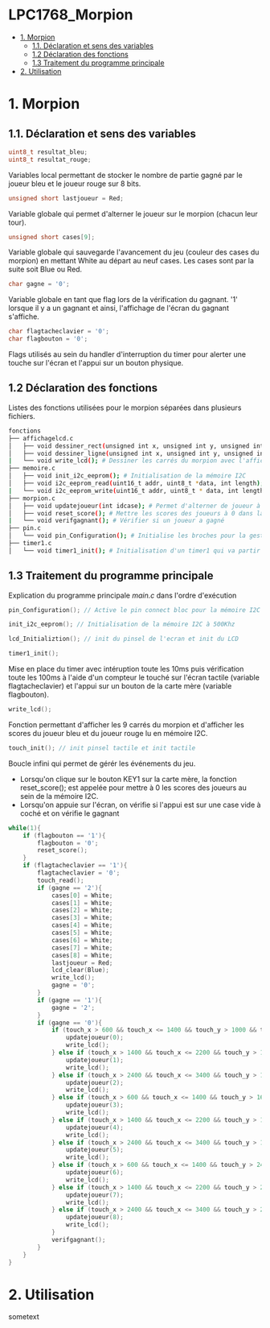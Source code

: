 # LPC1768_Morpion

* [1. Morpion](#morpion)
    * [1.1. Déclaration et sens des variables](#variables)
    * [1.2 Déclaration des fonctions](#fonctions)
    * [1.3 Traitement du programme principale](#traitement)
* [2. Utilisation](#Utilisation)

<a name="morpion"></a>
# 1. Morpion

<a name="variables"></a>
## 1.1. Déclaration et sens des variables

```c
uint8_t resultat_bleu;
uint8_t resultat_rouge;
```

Variables local permettant de stocker le nombre de partie gagné par le joueur bleu et le joueur rouge sur 8 bits.

```c
unsigned short lastjoueur = Red;
```
Variable globale qui permet d'alterner le joueur sur le morpion (chacun leur tour).

```c
unsigned short cases[9];
```
Variable globale qui sauvegarde l'avancement du jeu (couleur des cases du morpion) en mettant White au départ au neuf cases. Les cases sont par la suite soit Blue ou Red.

```c
char gagne = '0';
```
Variable globale en tant que flag lors de la vérification du gagnant. '1' lorsque il y a un gagnant et ainsi, l'affichage de l'écran du gagnant s'affiche.

```c
char flagtacheclavier = '0';
char flagbouton = '0';
``` 
Flags utilisés au sein du handler d'interruption du timer pour alerter une touche sur l'écran et l'appui sur un bouton physique.

<a name="fonctions"></a>
## 1.2 Déclaration des fonctions

Listes des fonctions utilisées pour le morpion séparées dans plusieurs fichiers.

```bash
fonctions
├── affichagelcd.c
│   ├── void dessiner_rect(unsigned int x, unsigned int y, unsigned int lng, unsigned int lrg, unsigned int e, unsigned short plein, unsigned short e_color, unsigned short bg_color); # Dessiner un rectange avec un fond et une bordure
│   ├── void dessiner_ligne(unsigned int x, unsigned int y, unsigned int l,unsigned int e, char orientation, unsigned short color); # Dessiner une ligne
|   └── void write_lcd(); # Dessiner les carrés du morpion avec l'affichage des scores lu en mémoire
├── memoire.c
│   ├── void init_i2c_eeprom(); # Initialisation de la mémoire I2C
│   ├── void i2c_eeprom_read(uint16_t addr, uint8_t *data, int length); # Lecture dans la mémoire I2C
|   └── void i2c_eeprom_write(uint16_t addr, uint8_t * data, int length); # Ecriture dans la mémoire I2C
├── morpion.c
│   ├── void updatejoueur(int idcase); # Permet d'alterner de joueur à chaque tour
│   ├── void reset_score(); # Mettre les scores des joueurs à 0 dans la mémoire I2C
|   └── void verifgagnant(); # Vérifier si un joueur a gagné
├── pin.c
│   └── void pin_Configuration(); # Initialise les broches pour la gestion de la mémoire par l'I2C0 et le bouton poussoir KEY1
├── timer1.c
│   └── void timer1_init(); # Initialisation d'un timer1 qui va partir en interruption toute les 10ms avec une précision de 500us
```

<a name="traitement"></a>
## 1.3 Traitement du programme principale

Explication du programme principale *main.c* dans l'ordre d'exécution

```c
pin_Configuration(); // Active le pin connect bloc pour la mémoire I2C et initialisation du GPIO
```

```c
init_i2c_eeprom(); // Initialisation de la mémoire I2C à 500Khz
```

```c
lcd_Initializtion(); // init du pinsel de l'ecran et init du LCD
```

```c
timer1_init();
```
Mise en place du timer avec intéruption toute les 10ms puis vérification toute les 100ms à l'aide d'un compteur le touché sur l'écran tactile (variable flagtacheclavier) et l'appui sur un bouton de la carte mère (variable flagbouton).

```c
write_lcd();
```
Fonction permettant d'afficher les 9 carrés du morpion et d'afficher les scores du joueur bleu et du joueur rouge lu en mémoire I2C.

```c
touch_init(); // init pinsel tactile et init tactile
```

Boucle infini qui permet de gérér les événements du jeu. 
* Lorsqu'on clique sur le bouton KEY1 sur la carte mère, la fonction reset_score(); est appelée pour mettre à 0 les scores des joueurs au sein de la mémoire I2C.
* Lorsqu'on appuie sur l'écran, on vérifie si l'appui est sur une case vide à coché et on vérifie le gagnant

```c
while(1){
    if (flagbouton == '1'){
        flagbouton = '0';
        reset_score();
    }
    if (flagtacheclavier == '1'){
        flagtacheclavier = '0';
        touch_read();
        if (gagne == '2'){
            cases[0] = White;
            cases[1] = White;
            cases[2] = White;
            cases[3] = White;
            cases[4] = White;
            cases[5] = White;
            cases[6] = White;
            cases[7] = White;
            cases[8] = White;
            lastjoueur = Red;
            lcd_clear(Blue);
            write_lcd();
            gagne = '0';
        }
        if (gagne == '1'){
            gagne = '2';
        }
        if (gagne == '0'){
            if (touch_x > 600 && touch_x <= 1400 && touch_y > 1000 && touch_y <= 1600){ // carre1
                updatejoueur(0);
                write_lcd();
            } else if (touch_x > 1400 && touch_x <= 2200 && touch_y > 1000 && touch_y <= 1600){ // carre2
                updatejoueur(1);
                write_lcd();
            } else if (touch_x > 2400 && touch_x <= 3400 && touch_y > 1000 && touch_y <= 1600){ // carre3
                updatejoueur(2);
                write_lcd();
            } else if (touch_x > 600 && touch_x <= 1400 && touch_y > 1600 && touch_y <= 2400){ // carre4
                updatejoueur(3);
                write_lcd();
            } else if (touch_x > 1400 && touch_x <= 2200 && touch_y > 1600 && touch_y <= 2400){ // carre5
                updatejoueur(4);
                write_lcd();
            } else if (touch_x > 2400 && touch_x <= 3400 && touch_y > 1600 && touch_y <= 2400){ // carre6
                updatejoueur(5);
                write_lcd();
            } else if (touch_x > 600 && touch_x <= 1400 && touch_y > 2400 && touch_y <= 3200){ // carre7
                updatejoueur(6);
                write_lcd();
            } else if (touch_x > 1400 && touch_x <= 2200 && touch_y > 2400 && touch_y <= 3200){ // carre8
                updatejoueur(7);
                write_lcd();
            } else if (touch_x > 2400 && touch_x <= 3400 && touch_y > 2400 && touch_y <= 3200){ // carre9
                updatejoueur(8);
                write_lcd();
            }
            verifgagnant();
        }
    }
}
```

<a name="Utilisation"></a>
# 2. Utilisation

sometext